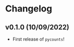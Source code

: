 # Changelog

<!--next-version-placeholder-->

## v0.1.0 (10/09/2022)

- First release of `pycounts`!